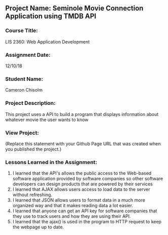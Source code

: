 ## Project Name:  Seminole Movie Connection Application using TMDB API

### Course Title:
LIS 2360:  Web Application Development

### Assignment Date:  
12/10/18

### Student Name:  
Cameron Chisolm

### Project Description:
This project uses a API to build a program that displays information about whatever movie the user wants to know

### View Project:
(Replace this statement with your Github Page URL that was created when you 
 published the project.)

### Lessons Learned in the Assignment:
1. I learned that the API's allows the public access to the Web-based software application provided by software companies so other software developers can design products that are powered by their services
2. I learned that AJAX allows users access to load data to the server without refreshing.
3. I learned that JSON allows users to format data in a much more organized way and that it makes reading data a lot easier.
4. I learned that anyone can get an API key for software companies that they use to track users and how they are using their API.
5. I learned that the ajax() is used in the program to HTTP request to keep the webpage up to date.